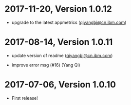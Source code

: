 2017-11-20, Version 1.0.12
==========================

 * upgrade to the latest appmetrics (qiyangbj@cn.ibm.com)


2017-08-14, Version 1.0.11
==========================

 * update version of readme (qiyangbj@cn.ibm.com)

 * improve error msg (#16) (Yang Qi)


2017-07-06, Version 1.0.10
==========================

 * First release!
